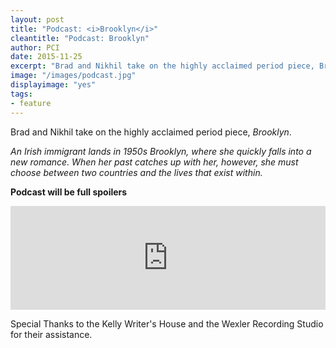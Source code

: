 ```yaml
---
layout: post
title: "Podcast: <i>Brooklyn</i>"
cleantitle: "Podcast: Brooklyn"
author: PCI
date: 2015-11-25
excerpt: "Brad and Nikhil take on the highly acclaimed period piece, Brooklyn."
image: "/images/podcast.jpg"
displayimage: "yes"
tags: 
- feature
---
```


Brad and Nikhil take on the highly acclaimed period piece, *Brooklyn*.

*An Irish immigrant lands in 1950s Brooklyn, where she quickly falls into a new romance. When her past catches up with her, however, she must choose between two countries and the lives that exist within.*

**Podcast will be full spoilers**

<iframe width="100%" height="166" scrolling="no" frameborder="no" src="https://w.soundcloud.com/player/?url=https%3A//api.soundcloud.com/tracks/234737087&amp;color=ff5500&amp;auto_play=false&amp;hide_related=false&amp;show_comments=true&amp;show_user=true&amp;show_reposts=false"></iframe>

Special Thanks to the Kelly Writer's House and the Wexler Recording Studio for their assistance.
